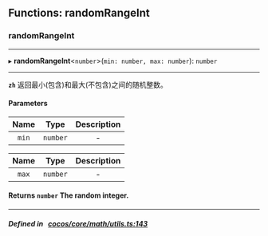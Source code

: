 ## Functions: randomRangeInt

### randomRangeInt


___
▸ **randomRangeInt**<`number`\>(`min: number, max: number`): `number`
___



**`zh`** 返回最小(包含)和最大(不包含)之间的随机整数。



#### Parameters

| Name | Type | Description |
| :------: | :------: | :------: |
| `min` | `number` | - |

| Name | Type | Description |
| :------: | :------: | :------: |
| `max` | `number` | - |


#### Returns `number` The random integer.

___


##### Defined in &nbsp;   [cocos/core/math/utils.ts:143](https://github.com/cocos-creator/engine/blob/c7bf6b8a9/cocos/core/math/utils.ts#L143)&nbsp;
